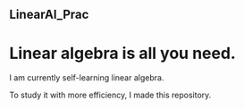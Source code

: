 ## LinearAl_Prac
# Linear algebra is all you need.

I am currently self-learning linear algebra. 

To study it with more efficiency, I made this repository.
